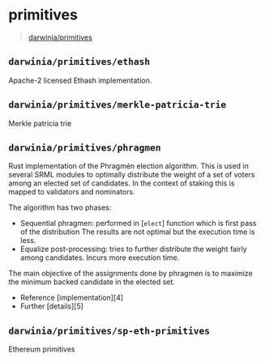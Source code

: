 # primitives

> [darwinia/primitives][0]

## `darwinia/primitives/ethash`

Apache-2 licensed Ethash implementation.

## `darwinia/primitives/merkle-patricia-trie`

Merkle patricia trie

## `darwinia/primitives/phragmen`

Rust implementation of the Phragmén election algorithm. This is used in several SRML modules to
optimally distribute the weight of a set of voters among an elected set of candidates. In the
context of staking this is mapped to validators and nominators.

The algorithm has two phases:
  - Sequential phragmen: performed in [`elect`] function which is first pass of the distribution
    The results are not optimal but the execution time is less.
  - Equalize post-processing: tries to further distribute the weight fairly among candidates.
    Incurs more execution time.

The main objective of the assignments done by phragmen is to maximize the minimum backed
candidate in the elected set.

+ Reference [implementation][4]
+ Further [details][5]


## `darwinia/primitives/sp-eth-primitives`

Ethereum primitives

[0]: https://github.com/darwinia-network/darwinia/tree/develop/primitives
